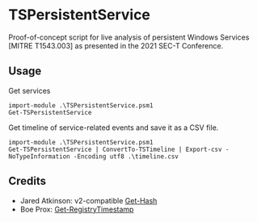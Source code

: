 # TSPersistentService

Proof-of-concept script for live analysis of persistent Windows Services [MITRE T1543.003] as presented in the 2021 SEC-T Conference.

## Usage

Get services 
```
import-module .\TSPersistentService.psm1
Get-TSPersistentService 
```

Get timeline of service-related events and save it as a CSV file.  
```
import-module .\TSPersistentService.psm1
Get-TSPersistentService | ConvertTo-TSTimeline | Export-csv -NoTypeInformation -Encoding utf8 .\timeline.csv
```

## Credits

- Jared Atkinson: v2-compatible [Get-Hash](https://gist.github.com/jaredcatkinson/7d561b553a04501238f8e4f061f112b7)  
- Boe Prox: [Get-RegistryTimestamp](https://learn-powershell.net/2014/12/18/retrieving-a-registry-key-lastwritetime-using-powershell/) 

